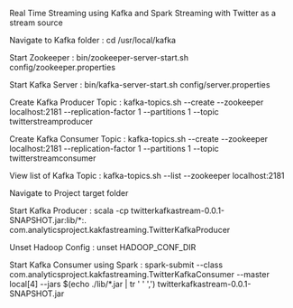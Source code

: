 Real Time Streaming using Kafka and Spark Streaming with Twitter as a stream source

Navigate to Kafka folder : cd /usr/local/kafka

Start Zookeeper : bin/zookeeper-server-start.sh config/zookeeper.properties

Start Kafka Server : bin/kafka-server-start.sh config/server.properties

Create Kafka Producer Topic : kafka-topics.sh --create --zookeeper localhost:2181 --replication-factor 1 --partitions 1 --topic twitterstreamproducer

Create Kafka Consumer Topic : kafka-topics.sh --create --zookeeper localhost:2181 --replication-factor 1 --partitions 1 --topic twitterstreamconsumer

View list of Kafka Topic : kafka-topics.sh --list --zookeeper localhost:2181

Navigate to Project target folder

Start Kafka Producer : scala -cp twitterkafkastream-0.0.1-SNAPSHOT.jar:lib/*:. com.analyticsproject.kakfastreaming.TwitterKafkaProducer

Unset Hadoop Config : unset HADOOP_CONF_DIR

Start Kafka Consumer using Spark : spark-submit --class com.analyticsproject.kakfastreaming.TwitterKafkaConsumer --master local[4] --jars $(echo ./lib/*.jar | tr ' ' ',') twitterkafkastream-0.0.1-SNAPSHOT.jar
